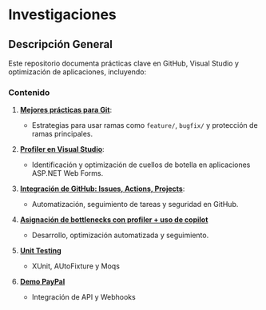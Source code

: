 # Investigaciones
## Descripción General
Este repositorio documenta prácticas clave en GitHub, Visual Studio y optimización de aplicaciones, incluyendo:

### Contenido

1. **[Mejores prácticas para Git](https://github.com/Danielammmm/Mejores-Pr-cticas-para-branches/tree/main)**:
   - Estrategias para usar ramas como `feature/`, `bugfix/` y protección de ramas principales.

2. **[Profiler en Visual Studio](https://github.com/Danielammmm/ProfilerDemo)**:
   - Identificación y optimización de cuellos de botella en aplicaciones ASP.NET Web Forms.

3. **[Integración de GitHub: Issues, Actions, Projects](https://github.com/Danielammmm/Actions_Repo/tree/main?tab=readme-ov-file)**:
   - Automatización, seguimiento de tareas y seguridad en GitHub.
4. **[Asignación de bottlenecks con profiler + uso de copilot](https://github.com/Danielammmm/Bottleknecks-Copilot)**
   - Desarrollo, optimización automatizada y seguimiento. 
5. **[Unit Testing](https://github.com/Danielammmm/UnitTesting.git)**
   - XUnit, AUtoFixture y Moqs
6. **[Demo PayPal](https://github.com/Danielammmm/PayPalApp.git)**
   - Integración de API y Webhooks
